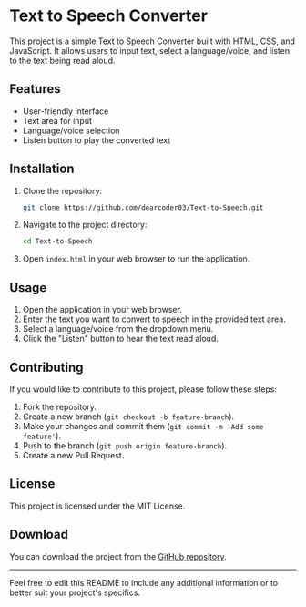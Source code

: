# Text to Speech Converter

This project is a simple Text to Speech Converter built with HTML, CSS, and JavaScript. It allows users to input text, select a language/voice, and listen to the text being read aloud.

## Features

- User-friendly interface
- Text area for input
- Language/voice selection
- Listen button to play the converted text

## Installation

1. Clone the repository:

    ```bash
    git clone https://github.com/dearcoder03/Text-to-Speech.git
    ```

2. Navigate to the project directory:

    ```bash
    cd Text-to-Speech
    ```

3. Open `index.html` in your web browser to run the application.

## Usage

1. Open the application in your web browser.
2. Enter the text you want to convert to speech in the provided text area.
3. Select a language/voice from the dropdown menu.
4. Click the "Listen" button to hear the text read aloud.

## Contributing

If you would like to contribute to this project, please follow these steps:

1. Fork the repository.
2. Create a new branch (`git checkout -b feature-branch`).
3. Make your changes and commit them (`git commit -m 'Add some feature'`).
4. Push to the branch (`git push origin feature-branch`).
5. Create a new Pull Request.

## License

This project is licensed under the MIT License.

## Download

You can download the project from the [GitHub repository](https://github.com/dearcoder03/Text-to-Speech.git).

---

Feel free to edit this README to include any additional information or to better suit your project's specifics.
